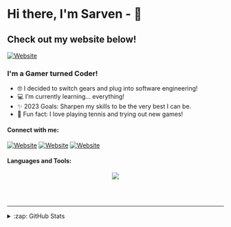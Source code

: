 # Hi there, I'm Sarven - 👋 
## Check out my website below!

[![Website](https://img.shields.io/badge/website-000000?style=for-the-badge&logo=About.me&logoColor=white
)](https://sornekian.com)


### I'm a Gamer turned Coder!

- 🤓 I decided to switch gears and plug into software engineering!
- 💻 I’m currently learning... everything! 
- ✨ 2023 Goals: Sharpen my skills to be the very best I can be.
- 🎾 Fun fact: I love playing tennis and trying out new games!

#### Connect with me:

[![Website](https://img.shields.io/badge/LinkedIn-0077B5?style=for-the-badge&logo=linkedin&logoColor=white
)](https://www.linkedin.com/in/sarven-ornekian/)&nbsp;[![Website](https://img.shields.io/badge/Instagram-E4405F?style=for-the-badge&logo=instagram&logoColor=white
)](https://www.instagram.com/thesarv/)&nbsp;[![Website](https://img.shields.io/badge/Steam-000000?style=for-the-badge&logo=steam&logoColor=white
)](https://steamcommunity.com/profiles/76561197979972068)

#### Languages and Tools:
<p align="center">
  <a href="https://skillicons.dev">
    <img src="https://skillicons.dev/icons?i=aws,css,django,express,github,heroku,html,js,nodejs,postgres,py,react,replit,sass,vscode" />
  </a>
</p>

<br />
<br />

---

<details>
  <summary>:zap: GitHub Stats</summary>

  <img align="left" alt="Sarven's GitHub Stats" src="https://github-readme-stats.vercel.app/api?username=sornekian&show_icons=true&hide_border=false&title_color=ff652f&icon_color=FFE400&bg_color=09131B&text_color=ffffff&border_color=0c1a25" />

</details>

